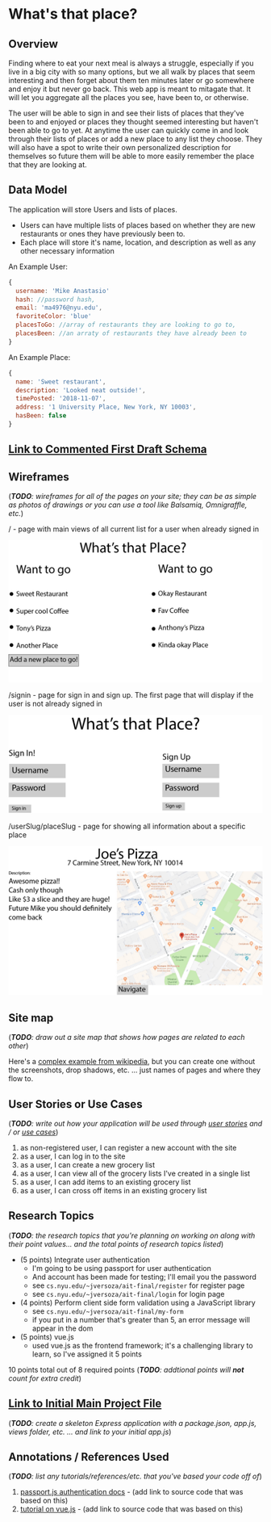 # What's that place?

## Overview

Finding where to eat your next meal is always a struggle, especially if you live in a big city with so many options, but we all walk by places that seem interesting and then forget about them ten minutes later or go somewhere and enjoy it but never go back. This web app is meant to mitagate that. It will let you aggregate all the places you see, have been to, or otherwise. 

The user will be able to sign in and see their lists of places that they've been to and enjoyed or places they thought seemed interesting but haven't been able to go to yet. At anytime the user can quickly come in and look through their lists of places or add a new place to any list they choose. They will also have a spot to write their own personalized description for themselves so future them will be able to more easily remember the place that they are looking at.

## Data Model

The application will store Users and lists of places.

* Users can have multiple lists of places based on whether they are new restaurants or ones they have previously been to.
* Each place will store it's name, location, and description as well as any other necessary information

An Example User:

```javascript
{
  username: 'Mike Anastasio'
  hash: //password hash,
  email: 'ma4976@nyu.edu',
  favoriteColor: 'blue'
  placesToGo: //array of restaurants they are looking to go to,
  placesBeen: //an arraty of restaurants they have already been to
}
```

An Example Place:

```javascript
{
  name: 'Sweet restaurant',
  description: 'Looked neat outside!',
  timePosted: '2018-11-07',
  address: '1 University Place, New York, NY 10003',
  hasBeen: false
}
```


## [Link to Commented First Draft Schema](/:src/db.js) 

## Wireframes

(___TODO__: wireframes for all of the pages on your site; they can be as simple as photos of drawings or you can use a tool like Balsamiq, Omnigraffle, etc._)

/ - page with main views of all current list for a user when already signed in

![list create](Documentation/main.jpg)

/signin - page for sign in and sign up. The first page that will display if the user is not already signed in

![list](Documentation/signIn.jpg)

/userSlug/placeSlug - page for showing all information about a specific place

![list](documentation/place.jpg)

## Site map

(___TODO__: draw out a site map that shows how pages are related to each other_)

Here's a [complex example from wikipedia](https://upload.wikimedia.org/wikipedia/commons/2/20/Sitemap_google.jpg), but you can create one without the screenshots, drop shadows, etc. ... just names of pages and where they flow to.

## User Stories or Use Cases

(___TODO__: write out how your application will be used through [user stories](http://en.wikipedia.org/wiki/User_story#Format) and / or [use cases](https://www.mongodb.com/download-center?jmp=docs&_ga=1.47552679.1838903181.1489282706#previous)_)

1. as non-registered user, I can register a new account with the site
2. as a user, I can log in to the site
3. as a user, I can create a new grocery list
4. as a user, I can view all of the grocery lists I've created in a single list
5. as a user, I can add items to an existing grocery list
6. as a user, I can cross off items in an existing grocery list

## Research Topics

(___TODO__: the research topics that you're planning on working on along with their point values... and the total points of research topics listed_)

* (5 points) Integrate user authentication
    * I'm going to be using passport for user authentication
    * And account has been made for testing; I'll email you the password
    * see <code>cs.nyu.edu/~jversoza/ait-final/register</code> for register page
    * see <code>cs.nyu.edu/~jversoza/ait-final/login</code> for login page
* (4 points) Perform client side form validation using a JavaScript library
    * see <code>cs.nyu.edu/~jversoza/ait-final/my-form</code>
    * if you put in a number that's greater than 5, an error message will appear in the dom
* (5 points) vue.js
    * used vue.js as the frontend framework; it's a challenging library to learn, so I've assigned it 5 points

10 points total out of 8 required points (___TODO__: addtional points will __not__ count for extra credit_)


## [Link to Initial Main Project File](app.js) 

(___TODO__: create a skeleton Express application with a package.json, app.js, views folder, etc. ... and link to your initial app.js_)

## Annotations / References Used

(___TODO__: list any tutorials/references/etc. that you've based your code off of_)

1. [passport.js authentication docs](http://passportjs.org/docs) - (add link to source code that was based on this)
2. [tutorial on vue.js](https://vuejs.org/v2/guide/) - (add link to source code that was based on this)